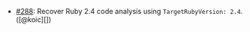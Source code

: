* [#288](https://github.com/rubocop/rubocop-performance/pull/288): Recover Ruby 2.4 code analysis using `TargetRubyVersion: 2.4`. ([@koic][])
